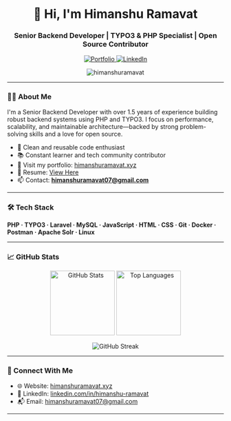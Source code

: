 <h1 align="center">👋 Hi, I'm Himanshu Ramavat</h1>
<h3 align="center">Senior Backend Developer | TYPO3 & PHP Specialist | Open Source Contributor</h3>

<p align="center">
  <a href="https://himanshuramavat.xyz" target="_blank">
    <img src="https://img.shields.io/badge/Portfolio-%230A66C2?style=for-the-badge&logo=vercel&logoColor=white" alt="Portfolio" />
  </a>
  <a href="https://www.linkedin.com/in/himanshu-ramavat" target="_blank">
    <img src="https://img.shields.io/badge/LinkedIn-%230A66C2?style=for-the-badge&logo=linkedin&logoColor=white" alt="LinkedIn" />
  </a>
</p>

<p align="center">
  <img src="https://komarev.com/ghpvc/?username=himanshuramavat&label=Profile%20Views&color=0e75b6&style=flat" alt="himanshuramavat" />
</p>

---

### 🧑‍💻 About Me

I'm a Senior Backend Developer with over 1.5 years of experience building robust backend systems using PHP and TYPO3. I focus on performance, scalability, and maintainable architecture—backed by strong problem-solving skills and a love for open source.

- 🔧 Clean and reusable code enthusiast
- 📚 Constant learner and tech community contributor
- 🚀 Visit my portfolio: [himanshuramavat.xyz](https://himanshuramavat.xyz)
- 📄 Resume: [View Here](https://github.com/himanshuramavat/Portfollio/blob/main/himanshu_Resume.pdf)
- 📫 Contact: **himanshuramavat07@gmail.com**

---

### 🛠️ Tech Stack

**PHP · TYPO3 · Laravel · MySQL · JavaScript · HTML · CSS · Git · Docker · Postman · Apache Solr · Linux**

---

### 📈 GitHub Stats

<p align="center">
  <img src="https://github-readme-stats.vercel.app/api?username=himanshuramavat&show_icons=true&theme=default" height="150" alt="GitHub Stats" />
  <img src="https://github-readme-stats.vercel.app/api/top-langs/?username=himanshuramavat&layout=compact&theme=default" height="150" alt="Top Languages" />
</p>

<p align="center">
  <img src="https://github-readme-streak-stats.herokuapp.com?user=himanshuramavat&theme=default" alt="GitHub Streak" />
</p>

---

### 🔗 Connect With Me

- 🌐 Website: [himanshuramavat.xyz](https://himanshuramavat.xyz)
- 💼 LinkedIn: [linkedin.com/in/himanshu-ramavat](https://www.linkedin.com/in/himanshu-ramavat)
- 📬 Email: [himanshuramavat07@gmail.com](mailto:himanshuramavat07@gmail.com)

---
